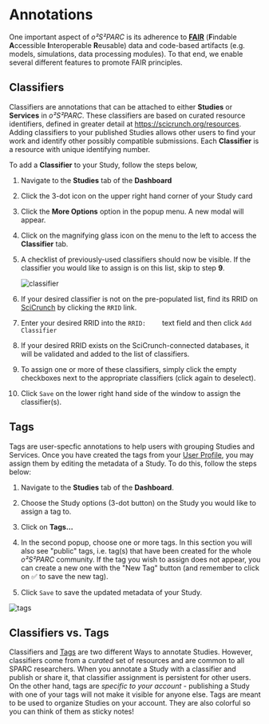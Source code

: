 # Annotations
One important aspect of *o²S²PARC* is its adherence to [**FAIR**](https://www.nature.com/articles/sdata201618) (**F**indable **A**ccessible **I**nteroperable **R**eusable) data and code-based artifacts (e.g. models, simulations, data processing modules). To that end, we enable several different features to promote FAIR principles. 

## Classifiers
Classifiers are annotations that can be attached to either **Studies** or **Services** in *o²S²PARC*. These classifiers are based on curated resource identifiers, defined in greater detail at https://scicrunch.org/resources. Adding classifiers to your published Studies allows other users to find your work and identify other possibly compatible submissions. Each **Classifier** is a resource with unique identifying number. 

To add a **Classifier** to your Study, follow the steps below,
1. Navigate to the **Studies** tab of the **Dashboard**
2. Click the  3-dot icon on the upper right hand corner of your Study card
3. Click the **More Options** option in the popup menu. A new modal will appear.
4. Click on the magnifying glass icon on the menu to the left to access the **Classifier** tab.
5. A checklist of previously-used classifiers should now be visible. If the classifier you would like to assign is on this list, skip to step **9**.

    ![classifier](https://user-images.githubusercontent.com/28002886/153412602-186f6d93-cfc3-449b-a89d-21d3656e28dd.png)
6. If your desired classifier is not on the pre-populated list, find its RRID on [SciCrunch](https://scicrunch.org/resources) by clicking the ```RRID``` link.
7. Enter your desired RRID into the ```RRID:    ``` text field and then click ```Add Classifier```
8. If your desired RRID exists on the SciCrunch-connected databases, it will be validated and added to the list of classifiers.
9. To assign one or more of these classifiers, simply click the empty checkboxes next to the appropriate classifiers (click again to deselect).
10. Click ```Save``` on the lower right hand side of the window to  assign the classifier(s). 

## Tags
Tags are user-specfic annotations to help users with grouping Studies and Services. Once you have created the tags from your [User Profile](docs/platform_introduction/profile.md), you may assign them by editing the metadata of a Study. To do this, follow the steps below:
  1. Navigate to the **Studies** tab of the **Dashboard**.
  2. Choose the Study options (3-dot button) on the Study you would like to assign a tag to.
  3. Click on **Tags...**
  4. In the second popup, choose one or more tags. In this section you will also see "public" tags, i.e. tag(s) that have been created for the whole *o²S²PARC* community. If the tag you wish to assign does not appear, you can create a new one with the "New Tag" button (and remember to click on :white_check_mark: to save the new tag).

  5. Click ```Save``` to save the updated metadata of your Study.
 

  ![tags](https://github.com/ITISFoundation/osparc-manual/assets/18575092/37e6fad5-8a2c-42e4-a11c-dfffbdddc105) <br/>

## Classifiers vs. Tags
Classifiers and [Tags](/docs/platform_introduction/profile.md) are two different Ways to annotate Studies. However, classifiers come from a *curated* set of resources and are common to all SPARC researchers. When you annotate a Study with a classifier and publish or share it, that classifier assignment is persistent for other users. On the other hand, tags are *specific to your account* - publishing a Study with one of your tags will not make it visible for anyone else. Tags are meant to be used to organize Studies on your account. They are also colorful so you can think of them as sticky notes!
